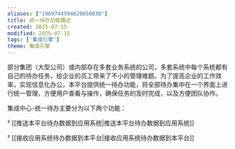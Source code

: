 ```yaml
---
aliases: ["1969744594629050830"]
title: 统一待办功能概述
created: 2025-07-15
modified: 2025-07-15
tags: ['集成引擎']
theme: 集成引擎
---
```


部分集团（大型公司）或内部存在多套业务系统的公司，多套系统中每个系统都有自己的待办任务，给企业的员工带来了不小的管理难题。为了提高企业的工作效率，实现信息化办公，本平台提供统一待办功能，将全部待办集中在一个界面上进行统一管理，方便用户查看与操作，确保任务的及时完成，以及方便团队协作。

集成中心-统一待办主要分为以下两个功能：

² [[推送本平台待办数据到应用系统|推送本平台待办数据到应用系统]]

² [[接收应用系统待办数据到本平台|接收应用系统待办数据到本平台]]